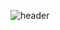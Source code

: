 ![header](https://capsule-render.vercel.app/api?type=waving&color=auto&height=200&text=I'm%GyuYeong!&fontSize=100&fontColor=d6ace6)

